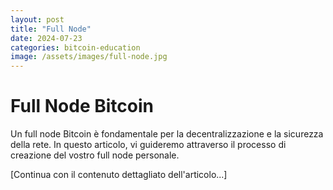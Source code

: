 ```yaml
---
layout: post
title: "Full Node"
date: 2024-07-23
categories: bitcoin-education
image: /assets/images/full-node.jpg
---
```


# Full Node Bitcoin

Un full node Bitcoin è fondamentale per la decentralizzazione e la sicurezza della rete. In questo articolo, vi guideremo attraverso il processo di creazione del vostro full node personale.

[Continua con il contenuto dettagliato dell'articolo...]

